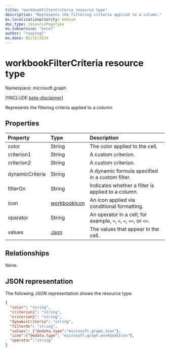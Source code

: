 ```yaml
---
title: "workbookFilterCriteria resource type"
description: "Represents the filtering criteria applied to a column."
ms.localizationpriority: medium
doc_type: resourcePageType
ms.subservice: "excel"
author: "ruoyingl"
ms.date: 05/15/2024
---
```


# workbookFilterCriteria resource type

Namespace: microsoft.graph

[!INCLUDE [beta-disclaimer](../../includes/beta-disclaimer.md)]

Represents the filtering criteria applied to a column.

## Properties

| Property	      | Type	                 |Description|
|:----------------|:-------------------------|:----------|
| color           | String                   | The color applied to the cell.   |
| criterion1      | String                   | A custom criterion.  |
| criterion2      | String                   | A custom criterion.    |
| dynamicCriteria | String                   | A dynamic formula specified in a custom filter.   |
| filterOn        | String                   | Indicates whether a filter is applied to a column.    |
| icon            | [workbookIcon](workbookicon.md)  | An icon applied via conditional formatting.   |
| operator        | String                   | An operator in a cell; for example, `=`, `>`, `<`, `<=`, or `<>`.    |
| values          | [Json](json.md)          | The values that appear in the cell.    |

## Relationships
None.

## JSON representation

The following JSON representation shows the resource type.

<!-- {
  "blockType": "resource",
  "optionalProperties": [

  ],
  "@odata.type": "microsoft.graph.workbookFilterCriteria"
}-->

```json
{
  "color": "string",
  "criterion1": "string",
  "criterion2": "string",
  "dynamicCriteria": "string",
  "filterOn": "string",
  "values": {"@odata.type":"microsoft.graph.Json"},
  "icon":{"@odata.type": "microsoft.graph.workbookIcon"},
  "operator":"string"
}
```


